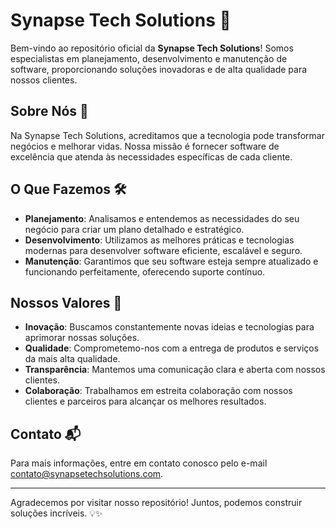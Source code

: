 # Synapse Tech Solutions 🚀

Bem-vindo ao repositório oficial da **Synapse Tech Solutions**! Somos especialistas em planejamento, desenvolvimento e manutenção de software, proporcionando soluções inovadoras e de alta qualidade para nossos clientes.

## Sobre Nós 🧠

Na Synapse Tech Solutions, acreditamos que a tecnologia pode transformar negócios e melhorar vidas. Nossa missão é fornecer software de excelência que atenda às necessidades específicas de cada cliente.

## O Que Fazemos 🛠️

- **Planejamento**: Analisamos e entendemos as necessidades do seu negócio para criar um plano detalhado e estratégico.
- **Desenvolvimento**: Utilizamos as melhores práticas e tecnologias modernas para desenvolver software eficiente, escalável e seguro.
- **Manutenção**: Garantimos que seu software esteja sempre atualizado e funcionando perfeitamente, oferecendo suporte contínuo.

## Nossos Valores 🌟

- **Inovação**: Buscamos constantemente novas ideias e tecnologias para aprimorar nossas soluções.
- **Qualidade**: Comprometemo-nos com a entrega de produtos e serviços da mais alta qualidade.
- **Transparência**: Mantemos uma comunicação clara e aberta com nossos clientes.
- **Colaboração**: Trabalhamos em estreita colaboração com nossos clientes e parceiros para alcançar os melhores resultados.

## Contato 📬

Para mais informações, entre em contato conosco pelo e-mail [contato@synapsetechsolutions.com](mailto:contato@synapsetechsolutions.com).

---

Agradecemos por visitar nosso repositório! Juntos, podemos construir soluções incríveis. 💡✨
